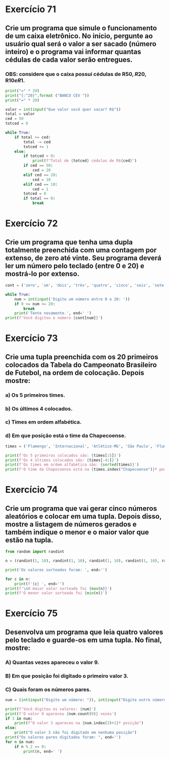 # Exercício 71
## Crie um programa que simule o funcionamento de um caixa eletrônico. No início, pergunte ao usuário qual será o valor a ser sacado (número inteiro) e o programa vai informar quantas cédulas de cada valor serão entregues.
### OBS: considere que o caixa possui cédulas de R$50, R$20, R$10 e R$1.

```py
print("=" * 20)
print("{:^20}".format ("BANCO CEV "))
print("=" * 20)

valor = int(input("Que valor você quer sacar? R$"))
total = valor
ced = 50
totced = 0

while True:
    if total >= ced:
        total -= ced
        totced += 1
    else:
        if totced > 0:
            print(f"Total de {totced} cédulas de R${ced}")
        if ced == 50:
            ced = 20
        elif ced == 20:
            ced = 10
        elif ced == 10:
            ced = 1
        totced = 0
        if total == 0:
            break
```

# Exercício 72
## Crie um programa que tenha uma dupla totalmente preenchida com uma contagem por extenso, de zero até vinte. Seu programa deverá ler um número pelo teclado (entre 0 e 20) e mostrá-lo por extenso.

```py
cont = ('zero', 'um', 'dois', 'três', 'quatro', 'cinco', 'seis', 'sete', 'oito', 'nove', 'dez', 'onze', 'doze', 'treze', 'quatorze', 'quinze', 'dezesseis', 'dezessete', 'dezoito', 'dezenove', 'vinte')

while True:
    num = int(input('Digite um número entre 0 e 20: '))
    if 0 <= num <= 20:
        break
    print('Tente novamente.', end=' ')
print(f'Você digitou o número {cont[num]}')
```

# Exercício 73
## Crie uma tupla preenchida com os 20 primeiros colocados da Tabela do Campeonato Brasileiro de Futebol, na ordem de colocação. Depois mostre:
### a) Os 5 primeiros times.
### b) Os últimos 4 colocados.
### c) Times em ordem alfabética. 
### d) Em que posição está o time da Chapecoense.

```py
times = ('Flamengo', 'Internacional', 'Atlético-MG', 'São Paulo', 'Fluminense', 'Grêmio', 'Palmeiras', 'Santos', 'Athletico-PR', 'Bragantino', 'Ceará', 'Corinthians', 'Atlético-GO', 'Bahia', 'Sport', 'Fortaleza', 'Vasco', 'Goiás', 'Chapecoense', 'Coritiba', 'Botafogo')

print(f'Os 5 primeiros colocados são: {times[:5]}')
print(f'Os 4 últimos colocados são: {times[-4:]}')
print(f'Os times em ordem alfabética são: {sorted(times)}')
print(f'O time da Chapecoense está na {times.index("Chapecoense")}ª posição')
```

# Exercício 74
## Crie um programa que vai gerar cinco números aleatórios e colocar em uma tupla. Depois disso, mostre a listagem de números gerados e também indique o menor e o maior valor que estão na tupla.

```py
from random import randint

n = (randint(1, 10), randint(1, 10), randint(1, 10), randint(1, 10), randint(1, 10))

print('Os valores sorteados foram: ', end='')

for c in n:
    print(f'{c} ', end='')
print(f'\nO maior valor sorteado foi {max(n)}')
print(f'O menor valor sorteado foi {min(n)}')
```

# Exercício 75
## Desenvolva um programa que leia quatro valores pelo teclado e guarde-os em uma tupla. No final, mostre:
### A) Quantas vezes apareceu o valor 9.
### B) Em que posição foi digitado o primeiro valor 3.
### C) Quais foram os números pares.

```py
num = (int(input("Digite um número: ")), int(input("Digite outro número: ")), int(input("Digite mais um número: ")), int(input("Digite o último número: ")))

print(f'Você digitou os valores: {num}')
print(f'O valor 9 apareceu {num.count(9)} vezes')
if 3 in num:
    print(f"O valor 3 apareceu na {num.index(3)+1}ª posição")
else:
    print("O valor 3 não foi digitado em nenhuma posição")
print("Os valores pares digitados foram: ", end='')
for n in num:
    if n % 2 == 0:
        print(n, end=' ')
```
